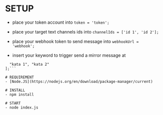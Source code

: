 # SETUP
- place your token account into
```token = 'token';```

- place your target text channels ids into
```channelIds = ['id 1', 'id 2'];```

- place your webhook token to send message into
```webhookUrl = 'webhook';```

- insert your keyword to trigger send a mirror message at 
```const keywords = [
  "kata 1", "kata 2"
];```

# REQUIREMENT
- [Node.JS](https://nodejs.org/en/download/package-manager/current)

# INSTALL
- npm install

# START
- node index.js
